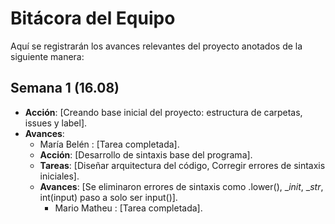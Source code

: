 # Bitácora del Equipo

Aquí se registrarán los avances relevantes del proyecto
anotados de la siguiente manera:

## Semana 1 (16.08)
- **Acción**: [Creando base inicial del proyecto: estructura de carpetas, issues y label].
- **Avances**:  
  - María Belén : [Tarea completada].
  - **Acción**: [Desarrollo de sintaxis base del programa].  
  - **Tareas**: [Diseñar arquitectura del código, Corregir errores de sintaxis iniciales].
  - **Avances**: [Se eliminaron errores de sintaxis como .lower(), __init_, __str_, int(input) paso a solo ser input()].
      - Mario Matheu : [Tarea completada].


